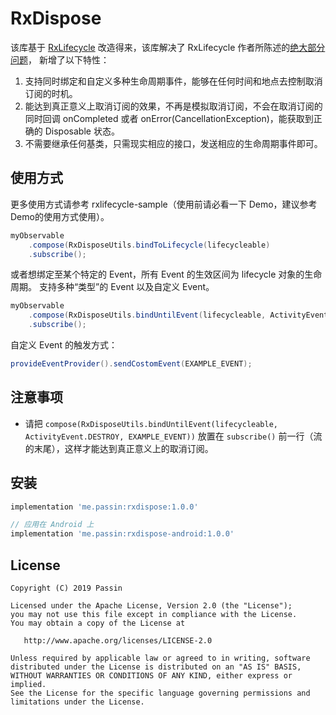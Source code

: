 # RxDispose

该库基于 [RxLifecycle](https://github.com/trello/RxLifecycle) 改造得来，该库解决了 RxLifecycle 作者所陈述的[绝大部分问题](https://www.jianshu.com/p/6627e97eba8d)，
新增了以下特性：
1. 支持同时绑定和自定义多种生命周期事件，能够在任何时间和地点去控制取消订阅的时机。
2. 能达到真正意义上取消订阅的效果，不再是模拟取消订阅，不会在取消订阅的同时回调 onCompleted 或者 onError(CancellationException)，能获取到正确的 Disposable 状态。
3. 不需要继承任何基类，只需现实相应的接口，发送相应的生命周期事件即可。

## 使用方式

更多使用方式请参考 rxlifecycle-sample（使用前请必看一下 Demo，建议参考 Demo的使用方式使用）。

```java
myObservable
    .compose(RxDisposeUtils.bindToLifecycle(lifecycleable)
    .subscribe();
```

或者想绑定至某个特定的 Event，所有 Event 的生效区间为 lifecycle 对象的生命周期。
支持多种“类型”的 Event 以及自定义 Event。

```java
myObservable
    .compose(RxDisposeUtils.bindUntilEvent(lifecycleable, ActivityEvent.DESTROY, EXAMPLE_EVENT))
    .subscribe();
```

自定义 Event 的触发方式：

```java
provideEventProvider().sendCostomEvent(EXAMPLE_EVENT);
```

## 注意事项

- 请把 `compose(RxDisposeUtils.bindUntilEvent(lifecycleable, ActivityEvent.DESTROY, EXAMPLE_EVENT))` 放置在 `subscribe()` 前一行（流的末尾），这样才能达到真正意义上的取消订阅。

## 安装

```gradle
implementation 'me.passin:rxdispose:1.0.0'

// 应用在 Android 上
implementation 'me.passin:rxdispose-android:1.0.0'
```

## License

    Copyright (C) 2019 Passin

    Licensed under the Apache License, Version 2.0 (the "License");
    you may not use this file except in compliance with the License.
    You may obtain a copy of the License at

       http://www.apache.org/licenses/LICENSE-2.0

    Unless required by applicable law or agreed to in writing, software
    distributed under the License is distributed on an "AS IS" BASIS,
    WITHOUT WARRANTIES OR CONDITIONS OF ANY KIND, either express or implied.
    See the License for the specific language governing permissions and
    limitations under the License.

